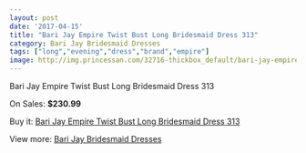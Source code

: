 ```yaml
---
layout: post
date: '2017-04-15'
title: "Bari Jay Empire Twist Bust Long Bridesmaid Dress 313"
category: Bari Jay Bridesmaid Dresses
tags: ["long","evening","dress","brand","empire"]
image: http://img.princessan.com/32716-thickbox_default/bari-jay-empire-twist-bust-long-bridesmaid-dress-313.jpg
---
```

Bari Jay Empire Twist Bust Long Bridesmaid Dress 313

On Sales: **$230.99**
<a href="https://www.princessan.com/en/15062-bari-jay-empire-twist-bust-long-bridesmaid-dress-313.html"><amp-img layout="responsive" width="600" height="600" src="//img.princessan.com/32716-thickbox_default/bari-jay-empire-twist-bust-long-bridesmaid-dress-313.jpg" alt="Bari Jay Empire Twist Bust Long Bridesmaid Dress 313 0" /></a>

Buy it: [Bari Jay Empire Twist Bust Long Bridesmaid Dress 313](https://www.princessan.com/en/15062-bari-jay-empire-twist-bust-long-bridesmaid-dress-313.html "Bari Jay Empire Twist Bust Long Bridesmaid Dress 313")

View more: [Bari Jay Bridesmaid Dresses](https://www.princessan.com/en/109- "Bari Jay Bridesmaid Dresses")